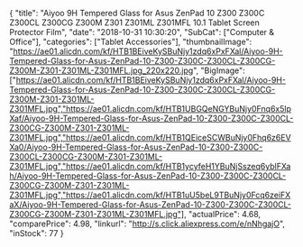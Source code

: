 {
	"title": "Aiyoo 9H Tempered Glass for Asus ZenPad 10 Z300 Z300C Z300CL Z300CG Z300M Z301 Z301ML Z301MFL 10.1  Tablet Screen Protector Film",
	"date": "2018-10-31 10:30:20",
	"SubCat": ["Computer & Office"],
	"categories": ["Tablet Accessories"],
	"thumbnailImage": "https://ae01.alicdn.com/kf/HTB1BEiveKySBuNjy1zdq6xPxFXal/Aiyoo-9H-Tempered-Glass-for-Asus-ZenPad-10-Z300-Z300C-Z300CL-Z300CG-Z300M-Z301-Z301ML-Z301MFL.jpg_220x220.jpg",
	"BigImage": ["https://ae01.alicdn.com/kf/HTB1BEiveKySBuNjy1zdq6xPxFXal/Aiyoo-9H-Tempered-Glass-for-Asus-ZenPad-10-Z300-Z300C-Z300CL-Z300CG-Z300M-Z301-Z301ML-Z301MFL.jpg","https://ae01.alicdn.com/kf/HTB1UBGQeNGYBuNjy0Fnq6x5lpXaf/Aiyoo-9H-Tempered-Glass-for-Asus-ZenPad-10-Z300-Z300C-Z300CL-Z300CG-Z300M-Z301-Z301ML-Z301MFL.jpg","https://ae01.alicdn.com/kf/HTB1QEiceSCWBuNjy0Fhq6z6EVXa0/Aiyoo-9H-Tempered-Glass-for-Asus-ZenPad-10-Z300-Z300C-Z300CL-Z300CG-Z300M-Z301-Z301ML-Z301MFL.jpg","https://ae01.alicdn.com/kf/HTB1ycyfeH1YBuNjSszeq6yblFXah/Aiyoo-9H-Tempered-Glass-for-Asus-ZenPad-10-Z300-Z300C-Z300CL-Z300CG-Z300M-Z301-Z301ML-Z301MFL.jpg","https://ae01.alicdn.com/kf/HTB1uU5beL9TBuNjy0Fcq6zeiFXaX/Aiyoo-9H-Tempered-Glass-for-Asus-ZenPad-10-Z300-Z300C-Z300CL-Z300CG-Z300M-Z301-Z301ML-Z301MFL.jpg"],
	"actualPrice": 4.68,
	"comparePrice": 4.98,
	"linkurl": "http://s.click.aliexpress.com/e/nNhgajO",
	"inStock": 77
}
